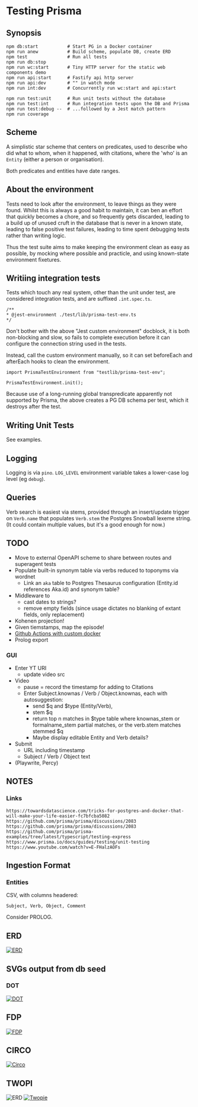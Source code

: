 # Testing Prisma

## Synopsis

    npm db:start           # Start PG in a Docker container
    npm run anew           # Build scheme, populate DB, create ERD
    npm test               # Run all tests
    npm run db:stop
    npm run wc:start       # Tiny HTTP server for the static web components demo
    npm run api:start      # Fastify api http server
    npm run api:dev        # "" in watch mode
    npm run int:dev        # Concurrently run wc:start and api:start

    npm run test:unit      # Run unit tests without the database
    npm run test:int       # Run integration tests upon the DB and Prisma
    npm run test:debug --  # ...followed by a Jest match pattern
    npm run coverage

## Scheme

A simplistic star scheme that centers on predicates, used to describe who did what to whom, when it happened, with citations, where the 'who' is an `Entity` (either a person or organisation).

Both predicates and entities have date ranges.

## About the environment

Tests need to look after the environment, to leave things as they were found. Whilst this is always a good habit to maintain, it can ben an effort that quickly becomes a chore, and so frequently gets discarded, leading to a build up of unused cruft in the database that is never in a known state, leading to false positive test failures, leading to time spent debugging tests rather than writing logic.

Thus the test suite aims to make keeping the environment clean as easy as possible, by mocking where possible and practicle, and using known-state environment fixetures.

## Writiing integration tests

Tests which touch any real system, other than the unit under test, are considered integration tests, and are suffixed `.int.spec.ts`.

    /**
    * @jest-environment ./test/lib/prisma-test-env.ts
    */

Don't bother with the above "Jest custom environment" docblock, it is both non-blocking and slow, so fails to complete execution before it can configure the connection string used in the tests.

Instead, call the custom environment manually, so it can set beforeEach and afterEach hooks to clean the environment.

    import PrismaTestEnvironment from "testlib/prisma-test-env";

    PrismaTestEnvironment.init();

Because use of a long-running global transpredicate apparently not supported by Prisma, the above creates a PG DB schema per test, which it destroys after the test.

## Writing Unit Tests

See examples.

## Logging

Logging is via `pino`. `LOG_LEVEL` environment variable takes a lower-case log level (eg `debug`).

## Queries

Verb search is easiest via stems, provided through an insert/update trigger on `Verb.name` that populates `Verb.stem` the Postgres Snowball lexeme string. (It could contain multiple values, but it's a good enough for now.)

## TODO

- Move to external OpenAPI scheme to share between routes and superagent tests
- Populate built-in synonym table via verbs reduced to toponyms via wordnet
  - Link an `aka` table to Postgres Thesaurus configuration (Entity.id references Aka.id) and synonym table?
- Middleware to
  - cast dates to strings?
  - remove empty fields (since usage dictates no blanking of extant fields, only replacement)
- Kohenen projection!
- Given tiemstamps, map the episode!
- [Github Actions with custom docker](https://stackoverflow.com/questions/64033686/how-can-i-use-private-docker-image-in-github-actions)
- Prolog export

### GUI

- Enter YT URI
  - update video src
- Video
  - pause = record the timestamp for adding to Citations
  - Enter Subject.knownas / Verb / Object.knownas, each with autosuggestion:
    - send $q and $type (Entity/Verb),
    - stem $q
    - return top n matches in $type table where knownas_stem or formalname_stem partial matches, or the verb.stem matches stemmed $q
    - Maybe display editable Entity and Verb details?
- Submit
  - URL including timestamp
  - Subject / Verb / Object text
- (Playwrite, Percy)

## NOTES

### Links

    https://towardsdatascience.com/tricks-for-postgres-and-docker-that-will-make-your-life-easier-fc7bfcba5082
    https://github.com/prisma/prisma/discussions/2083
    https://github.com/prisma/prisma/discussions/2083
    https://github.com/prisma/prisma-examples/tree/latest/typescript/testing-express
    https://www.prisma.io/docs/guides/testing/unit-testing
    https://www.youtube.com/watch?v=E-FHalzAOFs

## Ingestion Format

### Entities

CSV, with columns headered:

    Subject, Verb, Object, Comment

Consider PROLOG.

## ERD

[![ERD](./erd.svg)](./erd.svg)

## SVGs output from db seed

### DOT

[![DOT](./output/dot.svg)](./output/dot.svg)

## FDP

[![FDP](./output/fdp.svg)](./output/fdp.svg)

## CIRCO

[![Circo](./output/circo.svg)](./output/circo.svg)

## TWOPI

![ERD](./output/twopi.svg)
[![Twopie](./output/twopi.svg)](./output/twopi.svg)
